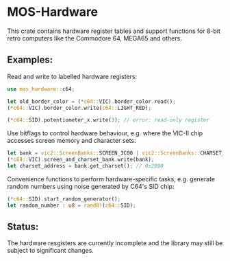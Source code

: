 # MOS-Hardware

This crate contains hardware register tables and support functions for
8-bit retro computers like the Commodore 64, MEGA65 and others.

## Examples:

Read and write to labelled hardware registers:

~~~ rust
use mos_hardware::c64;

let old_border_color = (*c64::VIC).border_color.read();
(*c64::VIC).border_color.write(c64::LIGHT_RED);

(*c64::SID).potentiometer_x.write(3); // error: read-only register
~~~

Use bitflags to control hardware behaviour, e.g. where the VIC-II chip accesses
screen memory and character sets:

~~~ rust
let bank = vic2::ScreenBanks::SCREEN_3C00 | vic2::ScreenBanks::CHARSET_2800;
(*c64::VIC).screen_and_charset_bank.write(bank);
let charset_address = bank.get_charset(); // 0x2800
~~~

Convenience functions to perform hardware-specific tasks, e.g. generate random numbers
using noise generated by C64's SID chip:

~~~ rust
(*c64::SID).start_random_generator();
let random_number : u8 = rand8!(c64::SID);
~~~

## Status:

The hardware resgisters are currently incomplete and the library may still
be subject to significant changes.


